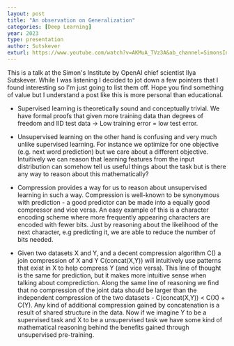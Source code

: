 ```yaml
---
layout: post
title: "An observation on Generalization"
categories: [Deep Learning]
year: 2023
type: presentation
author: Sutskever
exturl: https://www.youtube.com/watch?v=AKMuA_TVz3A&ab_channel=SimonsInstitute
---
```

This is a talk at the Simon's Institute by OpenAI chief scientist Ilya Sutskever. While I was listening I decided to jot down a few pointers that I found interesting so I'm just going to list them off. Hope you find something of value but I understand a post like this is more personal than educational.

- Supervised learning is theoretically sound and conceptually trivial. We have formal proofs that given more training data than degrees of freedom and IID test data -> Low training error = low test error. 

- Unsupervised learning on the other hand is confusing and very much unlike supervised learning. For instance we optimize for one objective (e.g. next word prediction) but we care about a different objective. Intuitively we can reason that learning features from the input distribution can somehow tell us useful things about the task but is there any way to reason about this mathematically?

- Compression provides a way for us to reason about unsupervised learning in such a way. Compression is well-known to be synonymous with prediction - a good predictor can be made into a equally good compressor and vice versa. An easy example of this is a character encoding scheme where more frequently appearing characters are encoded with fewer bits. Just by reasoning about the likelihood of the next character, e.g predicting it, we are able to reduce the number of bits needed. 

- Given two datasets X and Y, and a decent compression algorithm C() a join compression of X and Y C(concat(X,Y)) will intuitively use patterns that exist in X to help compress Y (and vice versa). This line of thought is the same for prediction, but it makes more intuitive sense when talking about comprediction. Along the same line of reasoning we find that no compression of the joint data should be larger than the independent compression of the two datasets - C(concat(X,Y)) < C(X) + C(Y). Any kind of additional compression gained by concatenation is a result of shared structure in the data. Now if we imagine Y to be a supervised task and X to be a unsupervised task we have some kind of mathematical reasoning behind the benefits gained through unsupervised pre-training. 

